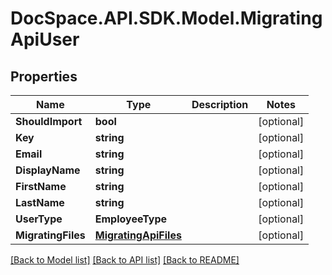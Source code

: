 # DocSpace.API.SDK.Model.MigratingApiUser

## Properties

Name | Type | Description | Notes
------------ | ------------- | ------------- | -------------
**ShouldImport** | **bool** |  | [optional] 
**Key** | **string** |  | [optional] 
**Email** | **string** |  | [optional] 
**DisplayName** | **string** |  | [optional] 
**FirstName** | **string** |  | [optional] 
**LastName** | **string** |  | [optional] 
**UserType** | **EmployeeType** |  | [optional] 
**MigratingFiles** | [**MigratingApiFiles**](MigratingApiFiles.md) |  | [optional] 

[[Back to Model list]](../README.md#documentation-for-models) [[Back to API list]](../README.md#documentation-for-api-endpoints) [[Back to README]](../README.md)

